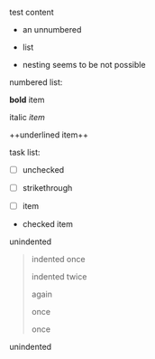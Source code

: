 test content

-   an unnumbered

-   list

-   nesting seems to be not possible

numbered list:

**bold** item

italic *item*

++underlined item++

task list:

-   [ ] unchecked

-   [ ] strikethrough

-   [ ] item

-   checked item

unindented

> indented once
>
> indented twice
>
> again
>
> once
>
> once

unindented
